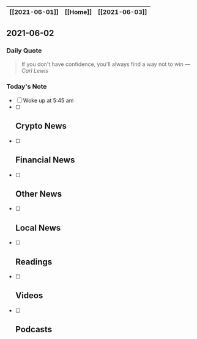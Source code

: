 | [[2021-06-01]] | [[Home]] | [[2021-06-03]] |
| :------------: | :------: | :------------: |

## 2021-06-02 

### Daily Quote
> If you don't have confidence, you'll always find a way not to win
> &mdash; <cite>Carl Lewis</cite>

### Today's Note
- [ ] Woke up at 5:45 am
- [ ] Crypto News
	- 
- [ ] Financial News
	- 
- [ ] Other News
	- 
- [ ] Local News
	-
- [ ] Readings
	- 
- [ ] Videos
	- 
- [ ] Podcasts
	- 
